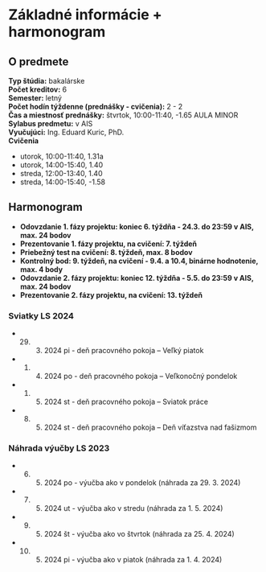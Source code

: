# Základné informácie + harmonogram

## O predmete

**Typ štúdia:** bakalárske  
**Počet kreditov:** 6  
**Semester:** letný  
**Počet hodín týždenne (prednášky - cvičenia):** 2 - 2   
**Čas a miestnosť prednášky:**  štvrtok, 10:00-11:40, -1.65 AULA MINOR  
**Sylabus predmetu:** v AIS  
**Vyučujúci:** Ing. Eduard Kuric, PhD.  
**Cvičenia**
* utorok, 10:00-11:40, 1.31a
* utorok, 14:00-15:40, 1.40
* streda, 12:00-13:40, 1.40
* streda, 14:00-15:40, -1.58


## Harmonogram 

* **Odovzdanie 1. fázy projektu: koniec 6. týždňa - 24.3. do 23:59 v AIS, max. 24 bodov** 
* **Prezentovanie 1. fázy projektu, na cvičení: 7. týždeň** 
* **Priebežný test na cvičení: 8. týždeň, max. 8 bodov**
* **Kontrolný bod: 9. týždeň, na cvičení - 9.4. a 10.4, binárne hodnotenie, max. 4 body**
* **Odovzdanie 2. fázy projektu: koniec 12. týždňa - 5.5. do 23:59 v AIS, max. 24 bodov**
* **Prezentovanie 2. fázy projektu, na cvičení: 13. týždeň**


### Sviatky LS 2024
* 29. 3. 2024 pi - deň pracovného pokoja – Veľký piatok
* 1. 4. 2024 po - deň pracovného pokoja – Veľkonočný pondelok
* 1. 5. 2024 st - deň pracovného pokoja – Sviatok práce
* 8. 5. 2024 st - deň pracovného pokoja – Deň víťazstva nad fašizmom

### Náhrada výučby LS 2023
* 6. 5. 2024 po	- výučba ako v pondelok (náhrada za 29. 3. 2024)
* 7. 5. 2024 ut	- výučba ako v stredu (náhrada za 1. 5. 2024)
* 9. 5. 2024 št	- výučba ako vo štvrtok (náhrada za 25. 4. 2024)
* 10. 5. 2024 pi - výučba ako v piatok (náhrada za 1. 4. 2024)

